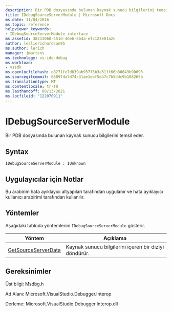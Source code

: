 ```yaml
---
description: Bir PDB dosyasında bulunan kaynak sunucu bilgilerini temsil eder.
title: IDebugSourceServerModule | Microsoft Docs
ms.date: 11/04/2016
ms.topic: reference
helpviewer_keywords:
- IDebugSourceServerModule interface
ms.assetid: 38213060-451d-46e6-8b4a-efc123e01a2c
author: leslierichardson95
ms.author: lerich
manager: jmartens
ms.technology: vs-ide-debug
ms.workload:
- vssdk
ms.openlocfilehash: d8271fe7d639ab937f3b3a51ff66b86649b90693
ms.sourcegitcommit: 68897da7d74c31ae1ebf5d47c7b5ddc9b108265b
ms.translationtype: MT
ms.contentlocale: tr-TR
ms.lasthandoff: 08/13/2021
ms.locfileid: "122070911"
---
```

# <a name="idebugsourceservermodule"></a>IDebugSourceServerModule
Bir PDB dosyasında bulunan kaynak sunucu bilgilerini temsil eder.

## <a name="syntax"></a>Syntax

```
IDebugSourceServerModule : IUnknown
```

## <a name="notes-for-implementers"></a>Uygulayıcılar için Notlar
 Bu arabirim hata ayıklayıcı altyapıları tarafından uygulanır ve hata ayıklayıcı kullanıcı arabirimi tarafından kullanılır.

## <a name="methods"></a>Yöntemler
 Aşağıdaki tabloda yöntemlerini `IDebugSourceServerModule` gösterir.

|Yöntem|Açıklama|
|------------|-----------------|
|[GetSourceServerData](../../../extensibility/debugger/reference/idebugsourceservermodule-getsourceserverdata.md)|Kaynak sunucu bilgilerini içeren bir diziyi döndürür.|

## <a name="requirements"></a>Gereksinimler
 Üst bilgi: Msdbg.h

 Ad Alanı: Microsoft.VisualStudio.Debugger.Interop

 Derleme: Microsoft.VisualStudio.Debugger.Interop.dll
